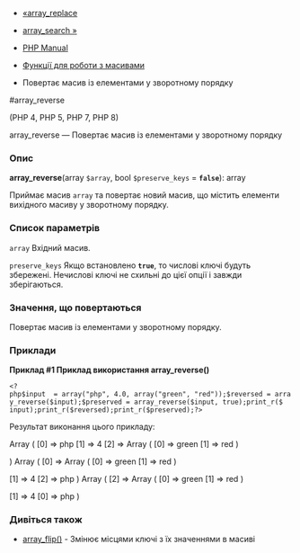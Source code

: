 - [«array_replace](function.array-replace.md)
- [array_search »](function.array-search.md)

- [PHP Manual](index.md)
- [Функції для роботи з масивами](ref.array.md)
- Повертає масив із елементами у зворотному порядку

#array_reverse

(PHP 4, PHP 5, PHP 7, PHP 8)

array_reverse — Повертає масив із елементами у зворотному порядку

### Опис

**array_reverse**(array `$array`, bool `$preserve_keys` = **`false`**):
array

Приймає масив `array` та повертає новий масив, що містить елементи
вихідного масиву у зворотному порядку.

### Список параметрів

`array`
Вхідний масив.

`preserve_keys`
Якщо встановлено **`true`**, то числові ключі будуть збережені.
Нечислові ключі не схильні до цієї опції і завжди зберігаються.

### Значення, що повертаються

Повертає масив із елементами у зворотному порядку.

### Приклади

**Приклад #1 Приклад використання **array_reverse()****

` <?php$input  = array("php", 4.0, array("green", "red"));$reversed = array_reverse($input);$preserved = array_reverse($input, true);print_r($ input);print_r($reversed);print_r($preserved);?> `

Результат виконання цього прикладу:

Array
(
[0] => php
[1] => 4
[2] => Array
(
[0] => green
[1] => red
)

)
Array
(
[0] => Array
(
[0] => green
[1] => red
)

[1] => 4
[2] => php
)
Array
(
[2] => Array
(
[0] => green
[1] => red
)

[1] => 4
[0] => php
)

### Дивіться також

- [array_flip()](function.array-flip.md) - Змінює місцями ключі з їх
значеннями в масиві
